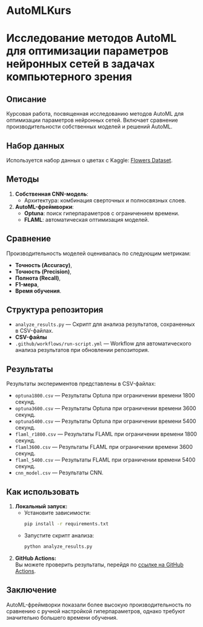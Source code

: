 # AutoMLKurs
# Исследование методов AutoML для оптимизации параметров нейронных сетей в задачах компьютерного зрения
## Описание
Курсовая работа, посвященная исследованию методов AutoML для оптимизации параметров нейронных сетей. Включает сравнение производительности собственных моделей и решений AutoML.

## Набор данных
Используется набор данных о цветах с Kaggle: [Flowers Dataset](https://www.kaggle.com/datasets/imsparsh/flowers-dataset).

## Методы
1. **Собственная CNN-модель**:
   - Архитектура: комбинация сверточных и полносвязных слоев.
2. **AutoML-фреймворки**:
   - **Optuna**: поиск гиперпараметров с ограничением времени.
   - **FLAML**: автоматическая оптимизация моделей.
   
## Сравнение
Производительность моделей оценивалась по следующим метрикам:
- **Точность (Accuracy)**,
- **Точность (Precision)**,
- **Полнота (Recall)**,
- **F1-мера**,
- **Время обучения**.

## Структура репозитория
- `analyze_results.py` — Скрипт для анализа результатов, сохраненных в CSV-файлах.
- **CSV-файлы**
- `.github/workflows/run-script.yml` — Workflow для автоматического анализа результатов при обновлении репозитория.

## Результаты
Результаты экспериментов представлены в CSV-файлах:
- `optuna1800.csv` — Результаты Optuna при ограничении времени 1800 секунд.
- `optuna3600.csv` — Результаты Optuna при ограничении времени 3600 секунд.
- `optuna5400.csv` — Результаты Optuna при ограничении времени 5400 секунд.
- `flaml_r1800.csv` — Результаты FLAML при ограничении времени 1800 секунд.
- `flaml3600.csv` — Результаты FLAML при ограничении времени 3600 секунд.
- `flaml_5400.csv` — Результаты FLAML при ограничении времени 5400 секунд.
- `cnn_model.csv` — Результаты CNN.

## Как использовать
1. **Локальный запуск:**
   - Установите зависимости:  
     ```bash
     pip install -r requirements.txt
     ```
   - Запустите скрипт анализа:  
     ```bash
     python analyze_results.py
     ```
2. **GitHub Actions:**  
   Вы можете проверить результаты, перейдя по [ссылке на GitHub Actions](https://github.com/tka4eennko/AutoMLKurs/actions/runs/13928296923/job/38978580583).

## Заключение
AutoML-фреймворки показали более высокую производительность по сравнению с ручной настройкой гиперпараметров, однако требуют значительно большего времени обучения.
